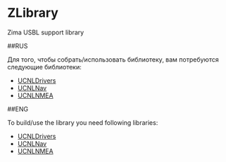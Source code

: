 # ZLibrary
Zima USBL support library

##RUS

Для того, чтобы собрать/использовать библиотеку, вам потребуются следующие библиотеки:  

* [UCNLDrivers](https://github.com/ucnl/UCNLDrivers)
* [UCNLNav](https://github.com/ucnl/UCNLNav)
* [UCNLNMEA](https://github.com/ucnl/UCNLNMEA)


##ENG

To build/use the library you need following libraries:  

* [UCNLDrivers](https://github.com/ucnl/UCNLDrivers)
* [UCNLNav](https://github.com/ucnl/UCNLNav)
* [UCNLNMEA](https://github.com/ucnl/UCNLNMEA)
